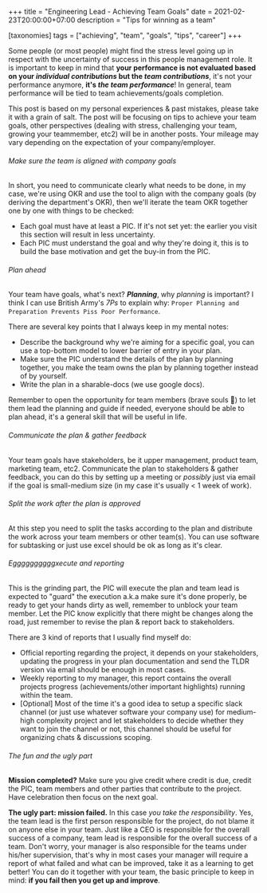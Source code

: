 +++
title = "Engineering Lead - Achieving Team Goals"
date = 2021-02-23T20:00:00+07:00
description = "Tips for winning as a team"

[taxonomies]
tags = ["achieving", "team", "goals", "tips", "career"]
+++

Some people (or most people) might find the stress level going up in respect with the uncertainty of success in this people management role.
It is important to keep in mind that <b>your performance is not evaluated based on your _individual contributions_ but the *team contributions*</b>,
it's not your performance anymore, <b>it's *the team performance*</b>! In general, team performance will be tied to team achievements/goals completion.

This post is based on my personal experiences & past mistakes, please take it with a grain of salt.
The post will be focusing on tips to achieve your team goals, other perspectives (dealing with stress, challenging your team, growing your teammember, etc2) will be in another posts.
Your mileage may vary depending on the expectation of your company/employer.


###### Make sure the team is aligned with company goals
In short, you need to communicate clearly what needs to be done, in my case, we're using OKR and use the tool to align with the company goals (by deriving the department's OKR), then we'll iterate the team OKR together one by one with things to be checked:
* Each goal must have at least a PIC. If it's not set yet: the earlier you visit this section will result in less uncertainty.
* Each PIC must understand the goal and why they're doing it, this is to build the base motivation and get the buy-in from the PIC.


###### Plan ahead
Your team have goals, what's next? <b>*Planning*</b>, why *planning* is important? I think I can use British Army's *7Ps* to explain why: `Proper Planning and Preparation Prevents Piss Poor Performance`.

There are several key points that I always keep in my mental notes:
* Describe the background why we're aiming for a specific goal, you can use a top-bottom model to lower barrier of entry in your plan.
* Make sure the PIC understand the details of the plan by planning together, you make the team owns the plan by planning together instead of by yourself.
* Write the plan in a sharable-docs (we use google docs).

Remember to open the opportunity for team members (brave souls 🤞) to let them lead the planning and guide if needed, everyone
should be able to plan ahead, it's a general skill that will be useful in life.


###### Communicate the plan & gather feedback
Your team goals have stakeholders, be it upper management, product team, marketing team, etc2. Communicate the plan to stakeholders & gather feedback,
you can do this by setting up a meeting or _possibly_ just via email if the goal is small-medium size (in my case it's usually < 1 week of work).

###### Split the work after the plan is approved
At this step you need to split the tasks according to the plan and distribute the work across your team members or other team(s).
You can use software for subtasking or just use excel should be ok as long as it's clear.


###### Eggggggggggxecute and reporting
This is the grinding part, the PIC will execute the plan and team lead is expected to "guard" the execution a.k.a make sure it's done properly, be ready to get your hands dirty as well, remember to unblock your team member.
Let the PIC know explicitly that there might be changes along the road, just remember to revise the plan & report back to stakeholders.

There are 3 kind of reports that I usually find myself do:
* Official reporting regarding the project, it depends on your stakeholders, updating the progress in your plan documentation and send the TLDR version via email should be enough in most cases.
* Weekly reporting to my manager, this report contains the overall projects progress (achievements/other important highlights) running within the team.
* [Optional] Most of the time it's a good idea to setup a specific slack channel (or just use whatever software your company use) for medium-high complexity project and let stakeholders to decide whether they want to join the channel or not,
this channel should be useful for organizing chats & discussions scoping.


###### The fun and the ugly part
<b>Mission completed?</b> Make sure you give credit where credit is due, credit the PIC, team members and other parties that contribute to the project.
Have celebration then focus on the next goal.

<b>The ugly part: mission failed.</b> In this case *you take the responsibility*. Yes, the team lead is the first person responsible for the project, do not blame it on anyone else in your team.
Just like a CEO is responsible for the overall success of a company, team lead is responsible for the overall success of a team. Don't worry, your manager is also responsible for the teams under his/her supervision, that's why
in most cases your manager will require a report of what failed and what can be improved, take it as a learning to get better! You can do it together with your team, the basic principle to keep in mind: <b>if you fail then you get up and improve</b>.
